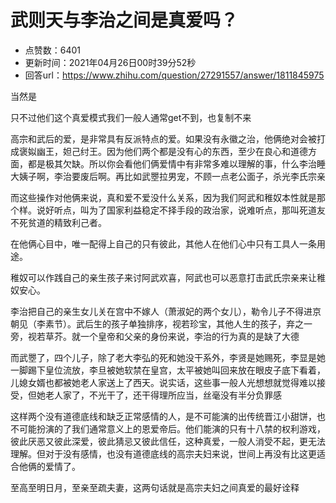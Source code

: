 # 武则天与李治之间是真爱吗？
- 点赞数：6401
- 更新时间：2021年04月26日00时39分52秒
- 回答url：https://www.zhihu.com/question/27291557/answer/1811845975
<body>
 <p data-pid="llXVc_he">当然是</p>
 <p data-pid="EiKlIhbg">只不过他们这个真爱模式我们一般人通常get不到，也复制不来</p>
 <p data-pid="6XTkaVOJ">高宗和武后的爱，是非常具有反派特点的爱。如果没有永徽之治，他俩绝对会被打成褒姒幽王，妲己纣王。因为他们两个都是没有心的东西，至少在良心和道德方面，都是极其欠缺。所以你会看他们俩爱情中有非常多难以理解的事，什么李治睡大姨子啊，李治要废后啊。再比如武瞾拉男宠，不顾一点老公面子，杀光李氏宗亲</p>
 <p data-pid="g_oAku6q">而这些操作对他俩来说，真和爱不爱没什么关系，因为我们阿武和稚奴本性就是那个样。说好听点，叫为了国家利益稳定不择手段的政治家，说难听点，那叫死道友不死贫道的精致利己者。</p>
 <p data-pid="n4Hoo_Pr">在他俩心目中，唯一配得上自己的只有彼此，其他人在他们心中只有工具人一条用途。</p>
 <p data-pid="graxFIFW">稚奴可以作践自己的亲生孩子来讨阿武欢喜，阿武也可以恶意打击武氏宗亲来让稚奴安心。</p>
 <p data-pid="4CBl2G7a">李治把自己的亲生女儿关在宫中不嫁人（萧淑妃的两个女儿），勒令儿子不得进京朝见（李素节）。武后生的孩子单独排序，视若珍宝，其他人生的孩子，弃之一旁，视若草芥。就一个皇帝和父亲的身份来说，李治的行为真的是缺了大德</p>
 <p data-pid="XS7d7OXc">而武瞾了，四个儿子，除了老大李弘的死和她没干系外，李贤是她赐死，李显是她一脚踢下皇位流放，李旦被她软禁在皇宫，太平被她叫回来放在眼皮子底下看着，儿媳女婿也都被她老人家送上了西天。说实话，这些事一般人光想想就觉得难以接受，但她老人家了，不光干了，还干得理所应当，丝毫没有半分负罪感</p>
 <p data-pid="hvdnddFk">这样两个没有道德底线和缺乏正常感情的人，是不可能演的出传统晋江小甜饼，也不可能扮演的了我们通常意义上的恩爱帝后。他们能演的只有十八禁的权利游戏，彼此厌恶又彼此深爱，彼此猜忌又彼此信任，这种真爱，一般人消受不起，更无法理解。但对于没有感情，也没有道德底线的高宗夫妇来说，世间上再没有比这更适合他俩的爱情了。</p>
 <p data-pid="cLiNILHe">至高至明日月，至亲至疏夫妻，这两句话就是高宗夫妇之间真爱的最好诠释</p>
</body>